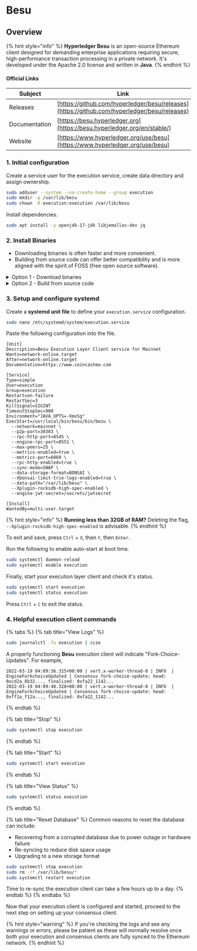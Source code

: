 # Besu

## Overview

{% hint style="info" %}
**Hyperledger Besu** is an open-source Ethereum client designed for demanding enterprise applications requiring secure, high-performance transaction processing in a private network. It's developed under the Apache 2.0 license and written in **Java**.
{% endhint %}

#### Official Links

| Subject       | Link                                                                                         |
| ------------- | -------------------------------------------------------------------------------------------- |
| Releases      | [https://github.com/hyperledger/besu/releases](https://github.com/hyperledger/besu/releases) |
| Documentation | [https://besu.hyperledger.org](https://besu.hyperledger.org/en/stable/)                      |
| Website       | [https://www.hyperledger.org/use/besu](https://www.hyperledger.org/use/besu)                 |

### 1. Initial configuration

Create a service user for the execution service, create data directory and assign ownership.

```bash
sudo adduser --system --no-create-home --group execution
sudo mkdir -p /var/lib/besu
sudo chown -R execution:execution /var/lib/besu
```

Install dependencies.

```bash
sudo apt install -y openjdk-17-jdk libjemalloc-dev jq
```

### 2. Install Binaries

* Downloading binaries is often faster and more convenient.
* Building from source code can offer better compatibility and is more aligned with the spirit of FOSS (free open source software).

<details>

<summary>Option 1 - Download binaries</summary>

Run the following to automatically download the latest linux release, un-tar and cleanup.

```bash
RELEASE_URL="https://api.github.com/repos/hyperledger/besu/releases/latest"
TAG=$(curl -s $RELEASE_URL | jq -r .tag_name)
BINARIES_URL="https://hyperledger.jfrog.io/hyperledger/besu-binaries/besu/$TAG/besu-$TAG.tar.gz"

echo Downloading URL: $BINARIES_URL

cd $HOME
wget -O besu.tar.gz $BINARIES_URL
tar -xzvf besu.tar.gz -C $HOME
rm besu.tar.gz
sudo mv $HOME/besu-* besu
```

Install the binaries.

<pre class="language-bash"><code class="lang-bash"><strong>sudo mv $HOME/besu /usr/local/bin/besu
</strong></code></pre>

</details>

<details>

<summary>Option 2 - Build from source code</summary>

Build the binaries.

```bash
mkdir -p ~/git
cd ~/git
# Clone the repo
git clone https://github.com/hyperledger/besu.git
cd besu
# Get new tags
git fetch --tags
# Get latest tag name
latestTag=$(git describe --tags `git rev-list --tags --max-count=1`)
# Checkout latest tag
git checkout $latestTag
# Build
./gradlew installDist
```

Verify Besu was properly built by checking the version.

```shell
./build/install/besu/bin/besu --version
```

Sample output of a compatible version.

```
besu/v23.4.0/linux-x86_64/openjdk-java-17
```

Install the binaries.

<pre class="language-shell"><code class="lang-shell"><strong>sudo cp -a $HOME/git/besu/build/install/besu /usr/local/bin/besu
</strong></code></pre>

</details>

### **3. Setup and configure systemd**

Create a **systemd unit file** to define your `execution.service` configuration.

```bash
sudo nano /etc/systemd/system/execution.service
```

Paste the following configuration into the file.

```shell
[Unit]
Description=Besu Execution Layer Client service for Mainnet
Wants=network-online.target
After=network-online.target
Documentation=https://www.coincashew.com

[Service]
Type=simple
User=execution
Group=execution
Restart=on-failure
RestartSec=3
KillSignal=SIGINT
TimeoutStopSec=900
Environment="JAVA_OPTS=-Xmx5g"
ExecStart=/usr/local/bin/besu/bin/besu \
  --network=mainnet \
  --p2p-port=30303 \
  --rpc-http-port=8545 \
  --engine-rpc-port=8551 \
  --max-peers=25 \
  --metrics-enabled=true \
  --metrics-port=6060 \
  --rpc-http-enabled=true \
  --sync-mode=SNAP \
  --data-storage-format=BONSAI \
  --Xbonsai-limit-trie-logs-enabled=true \
  --data-path="/var/lib/besu" \
  --Xplugin-rocksdb-high-spec-enabled \
  --engine-jwt-secret=/secrets/jwtsecret
  
[Install]
WantedBy=multi-user.target
```

{% hint style="info" %}
**Running less than 32GB of RAM?** Deleting the flag, `--Xplugin-rocksdb-high-spec-enabled` is advisable.
{% endhint %}

To exit and save, press `Ctrl` + `X`, then `Y`, then `Enter`.

Run the following to enable auto-start at boot time.

```bash
sudo systemctl daemon-reload
sudo systemctl enable execution
```

Finally, start your execution layer client and check it's status.

```bash
sudo systemctl start execution
sudo systemctl status execution
```

Press `Ctrl` + `C` to exit the status.

### 4. Helpful execution client commands

{% tabs %}
{% tab title="View Logs" %}
```bash
sudo journalctl -fu execution | ccze
```

A properly functioning **Besu** execution client will indicate "Fork-Choice-Updates". For example,

```
2022-03-19 04:09:36.315+00:00 | vert.x-worker-thread-0 | INFO  | EngineForkchoiceUpdated | Consensus fork-choice-update: head: 0xcd2a_8b32..., finalized: 0xfa22_1142...
2022-03-19 04:09:48.328+00:00 | vert.x-worker-thread-0 | INFO  | EngineForkchoiceUpdated | Consensus fork-choice-update: head: 0xff1a_f12a..., finalized: 0xfa22_1142...
```
{% endtab %}

{% tab title="Stop" %}
```bash
sudo systemctl stop execution
```
{% endtab %}

{% tab title="Start" %}
```bash
sudo systemctl start execution
```
{% endtab %}

{% tab title="View Status" %}
```bash
sudo systemctl status execution
```
{% endtab %}

{% tab title="Reset Database" %}
Common reasons to reset the database can include:

* Recovering from a corrupted database due to power outage or hardware failure
* Re-syncing to reduce disk space usage
* Upgrading to a new storage format

```bash
sudo systemctl stop execution
sudo rm -rf /var/lib/besu/*
sudo systemctl restart execution
```

Time to re-sync the execution client can take a few hours up to a day.
{% endtab %}
{% endtabs %}

Now that your execution client is configured and started, proceed to the next step on setting up your consensus client.

{% hint style="warning" %}
If you're checking the logs and see any warnings or errors, please be patient as these will normally resolve once both your execution and consensus clients are fully synced to the Ethereum network.
{% endhint %}
